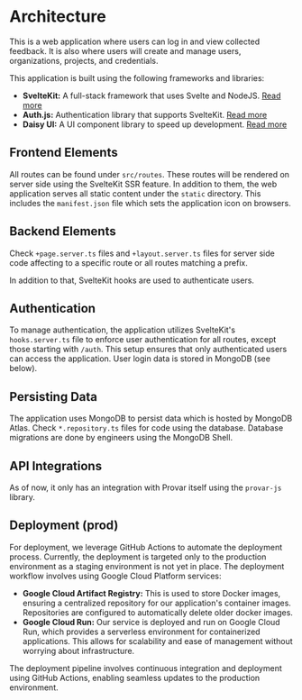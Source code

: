 # Architecture

This is a web application where users can log in and view collected feedback. It is also where users will create and manage users, organizations, projects, and credentials.

This application is built using the following frameworks and libraries:

- **SvelteKit:** A full-stack framework that uses Svelte and NodeJS. [Read more](https://kit.svelte.dev)
- **Auth.js:** Authentication library that supports SvelteKit. [Read more](https://authjs.dev/)
- **Daisy UI:** A UI component library to speed up development. [Read more](https://daisyui.com/)

## Frontend Elements

All routes can be found under `src/routes`. These routes will be rendered on server side using the SvelteKit SSR feature. In addition to them, the web application serves all static content under the `static` directory. This includes the `manifest.json` file which sets the application icon on browsers.

## Backend Elements

Check `+page.server.ts` files and `+layout.server.ts` files for server side code affecting to a specific route or all routes matching a prefix.

In addition to that, SvelteKit hooks are used to authenticate users.

## Authentication

To manage authentication, the application utilizes SvelteKit's `hooks.server.ts` file to enforce user authentication for all routes, except those starting with `/auth`. This setup ensures that only authenticated users can access the application. User login data is stored in MongoDB (see below).

## Persisting Data

The application uses MongoDB to persist data which is hosted by MongoDB Atlas. Check `*.repository.ts` files for code using the database. Database migrations are done by engineers using the MongoDB Shell.

## API Integrations

As of now, it only has an integration with Provar itself using the `provar-js` library.

## Deployment (prod)

For deployment, we leverage GitHub Actions to automate the deployment process. Currently, the deployment is targeted only to the production environment as a staging environment is not yet in place. The deployment workflow involves using Google Cloud Platform services:

- **Google Cloud Artifact Registry:** This is used to store Docker images, ensuring a centralized repository for our application's container images. Repositories are configured to automatically delete older docker images.
- **Google Cloud Run:** Our service is deployed and run on Google Cloud Run, which provides a serverless environment for containerized applications. This allows for scalability and ease of management without worrying about infrastructure.

The deployment pipeline involves continuous integration and deployment using GitHub Actions, enabling seamless updates to the production environment.
